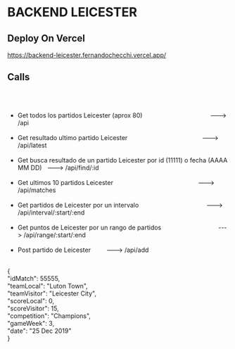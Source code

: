 # BACKEND LEICESTER

## Deploy On Vercel
https://backend-leicester.fernandochecchi.vercel.app/

<h2>Calls</h2>
    <ul>
        <li>Get todos los partidos Leicester (aprox 80)                                       --->  /api</li>
        <li>Get resultado ultimo partido Leicester                                            --->  /api/latest</li>
        <li>Get busca resultado de un partido Leicester por id (11111) o fecha (AAAA MM DD)   --->  /api/find/:id</li>
        <li>Get ultimos 10 partidos Leicester                                                 --->  /api/matches</li>
        <li>Get partidos de Leicester por un intervalo                                        --->  /api/interval/:start/:end</li>
        <li>Get puntos de Leicester por un rango de partidos                                  --->  /api/range/:start/:end</li>
        <li>Post partido de Leicester                                                        --->  /api/add</li>
                 
    </ul>
   <p> {</br>
    "idMatch": 55555,</br>
    "teamLocal": "Luton Town",</br> 
    "teamVisitor": "Leicester City",</br>
    "scoreLocal": 0,</br>
    "scoreVisitor": 15,</br>
    "competition": "Champions",</br>
    "gameWeek": 3,</br>
    "date": "25 Dec 2019"</br>
}</p>
